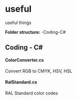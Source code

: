 # useful
useful things

**Folder structure:**
-Coding-C#

## Coding - C#

#### ColorConverter.cs
Convert RGB to CMYK, HSV, HSL
#### RalStandard.cs
RAL Standard color codes
